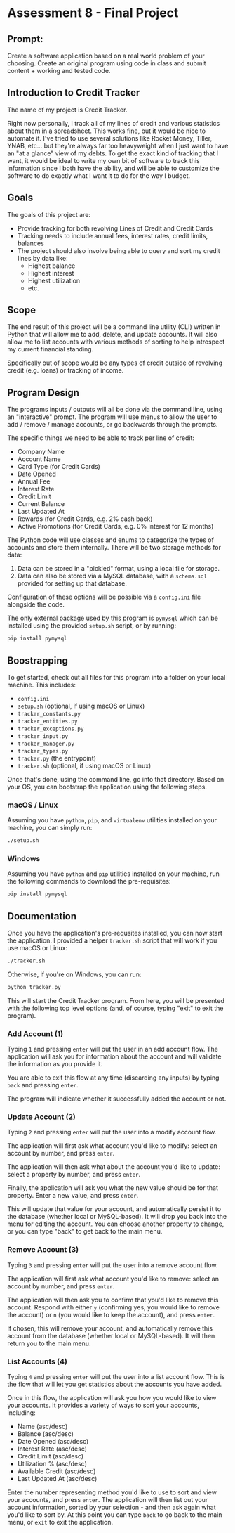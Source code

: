 # Assessment 8 - Final Project

## Prompt:

Create a software application based on a real world problem of your choosing. Create an original program using code in class and submit content + working and tested code.

## Introduction to Credit Tracker

The name of my project is Credit Tracker.

Right now personally, I track all of my lines of credit and various statistics about them in a spreadsheet. This works fine, but it would be nice to automate it. I've tried to use several solutions like Rocket Money, Tiller, YNAB, etc... but they're always far too heavyweight when I just want to have an "at a glance" view of my debts. To get the exact kind of tracking that I want, it would be ideal to write my own bit of software to track this information since I both have the ability, and will be able to customize the software to do exactly what I want it to do for the way I budget.

## Goals

The goals of this project are:

- Provide tracking for both revolving Lines of Credit and Credit Cards
- Tracking needs to include annual fees, interest rates, credit limits, balances
- The project should also involve being able to query and sort my credit lines by data like:
  - Highest balance
  - Highest interest
  - Highest utilization
  - etc.

## Scope

The end result of this project will be a command line utility (CLI) written in Python that will allow me to add, delete, and update accounts. It will also allow me to list accounts with various methods of sorting to help introspect my current financial standing.

Specifically out of scope would be any types of credit outside of revolving credit (e.g. loans) or tracking of income.

## Program Design

The programs inputs / outputs will all be done via the command line, using an "interactive" prompt. The program will use menus to allow the user to add / remove / manage accounts, or go backwards through the prompts.

The specific things we need to be able to track per line of credit:

- Company Name
- Account Name
- Card Type (for Credit Cards)
- Date Opened
- Annual Fee
- Interest Rate
- Credit Limit
- Current Balance
- Last Updated At
- Rewards (for Credit Cards, e.g. 2% cash back)
- Active Promotions (for Credit Cards, e.g. 0% interest for 12 months)

The Python code will use classes and enums to categorize the types of accounts and store them internally. There will be two storage methods for data:

1) Data can be stored in a "pickled" format, using a local file for storage.
2) Data can also be stored via a MySQL database, with a `schema.sql` provided for setting up that database.

Configuration of these options will be possible via a `config.ini` file alongside the code.

The only external package used by this program is `pymysql` which can be installed using the provided `setup.sh` script, or by running:

```python
pip install pymysql
```

## Boostrapping

To get started, check out all files for this program into a folder on your local machine. This includes:

- `config.ini`
- `setup.sh` (optional, if using macOS or Linux)
- `tracker_constants.py`
- `tracker_entities.py`
- `tracker_exceptions.py`
- `tracker_input.py`
- `tracker_manager.py`
- `tracker_types.py`
- `tracker.py` (the entrypoint)
- `tracker.sh` (optional, if using macOS or Linux)

Once that's done, using the command line, go into that directory. Based on your OS, you can bootstrap the application using the following steps.

### macOS / Linux

Assuming you have `python`, `pip`, and `virtualenv` utilities installed on your machine, you can simply run:

```bash
./setup.sh
```

### Windows

Assuming you have `python` and `pip` utilities installed on your machine, run the following commands to download the pre-requisites:

```bash
pip install pymysql
```

## Documentation

Once you have the application's pre-requsites installed, you can now start the application. I provided a helper `tracker.sh` script that will work if you use macOS or Linux:

```bash
./tracker.sh
```

Otherwise, if you're on Windows, you can run:

```bash
python tracker.py
```

This will start the Credit Tracker program. From here, you will be presented with the following top level options (and, of course, typing "exit" to exit the program).

### Add Account (1)

Typing `1` and pressing `enter` will put the user in an add account flow. The application will ask you for information about the account and will validate the information as you provide it.

You are able to exit this flow at any time (discarding any inputs) by typing `back` and pressing `enter`.

The program will indicate whether it successfully added the account or not.

### Update Account (2)

Typing `2` and pressing `enter` will put the user into a modify account flow.

The application will first ask what account you'd like to modify: select an account by number, and press `enter`.

The application will then ask what about the account you'd like to update: select a property by number, and press `enter`.

Finally, the application will ask you what the new value should be for that property. Enter a new value, and press `enter`.

This will update that value for your account, and automatically persist it to the database (whether local or MySQL-based). It will drop you back into the menu for editing the account. You can choose another property to change, or you can type "back" to get back to the main menu.

### Remove Account (3)

Typing `3` and pressing `enter` will put the user into a remove account flow.

The application will first ask what account you'd like to remove: select an account by number, and press `enter`.

The application will then ask you to confirm that you'd like to remove this account. Respond with either `y` (confirming yes, you would like to remove the account) or `n` (you would like to keep the account), and press `enter`.

If chosen, this will remove your account, and automatically remove this account from the database (whether local or MySQL-based). It will then return you to the main menu.

### List Accounts (4)

Typing `4` and pressing `enter` will put the user into a list account flow. This is the flow that will let you get statistics about the accounts you have added.

Once in this flow, the application will ask you how you would like to view your accounts. It provides a variety of ways to sort your accounts, including:

- Name (asc/desc)
- Balance (asc/desc)
- Date Opened (asc/desc)
- Interest Rate (asc/desc)
- Credit Limit (asc/desc)
- Utilization % (asc/desc)
- Available Credit (asc/desc)
- Last Updated At (asc/desc)

Enter the number representing method you'd like to use to sort and view your accounts, and press `enter`. The application will then list out your account information, sorted by your selection - and then ask again what you'd like to sort by. At this point you can type `back` to go back to the main menu, or `exit` to exit the application.
